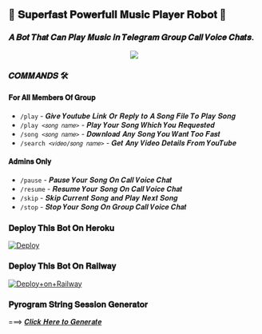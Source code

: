 <h2 align="centre">🎵 𝐒𝐮𝐩𝐞𝐫𝐟𝐚𝐬𝐭 𝐏𝐨𝐰𝐞𝐫𝐟𝐮𝐥𝐥 𝐌𝐮𝐬𝐢𝐜 𝐏𝐥𝐚𝐲𝐞𝐫 𝐑𝐨𝐛𝐨𝐭 🎵</h2>

### 𝑨 𝑩𝒐𝒕 𝑻𝒉𝒂𝒕 𝑪𝒂𝒏 𝑷𝒍𝒂𝒚 𝑴𝒖𝒔𝒊𝒄 𝒊𝒏 𝑻𝒆𝒍𝒆𝒈𝒓𝒂𝒎 𝑮𝒓𝒐𝒖𝒑 𝑪𝒂𝒍𝒍 𝑽𝒐𝒊𝒄𝒆 𝑪𝒉𝒂𝒕𝒔.

<p align="center">
  <img src="https://telegra.ph/file/e3f7f1d8fa9d5b17510bb.png">
</p>



### 𝑪𝑶𝑴𝑴𝑨𝑵𝑫𝑺 🛠

#### 𝐅𝐨𝐫 𝐀𝐥𝐥 𝐌𝐞𝐦𝐛𝐞𝐫𝐬 𝐎𝐟 𝐆𝐫𝐨𝐮𝐩

- `/play` - 𝑮𝒊𝒗𝒆 𝒀𝒐𝒖𝒕𝒖𝒃𝒆 𝑳𝒊𝒏𝒌 𝑶𝒓 𝑹𝒆𝒑𝒍𝒚 𝒕𝒐 𝑨 𝑺𝒐𝒏𝒈 𝑭𝒊𝒍𝒆 𝑻𝒐 𝑷𝒍𝒂𝒚 𝑺𝒐𝒏𝒈
- `/play <𝑠𝑜𝑛𝑔 𝑛𝑎𝑚𝑒>` - 𝑷𝒍𝒂𝒚 𝒀𝒐𝒖𝒓 𝑺𝒐𝒏𝒈 𝑾𝒉𝒊𝒄𝒉 𝒀𝒐𝒖 𝑹𝒆𝒒𝒖𝒆𝒔𝒕𝒆𝒅
- `/song <𝑠𝑜𝑛𝑔 𝑛𝑎𝑚𝑒>` - 𝑫𝒐𝒘𝒏𝒍𝒐𝒂𝒅 𝑨𝒏𝒚 𝑺𝒐𝒏𝒈 𝒀𝒐𝒖 𝑾𝒂𝒏𝒕 𝑻𝒐𝒐 𝑭𝒂𝒔𝒕
- `/search <𝑣𝑖𝑑𝑒𝑜/𝑠𝑜𝑛𝑔 𝑛𝑎𝑚𝑒>` - 𝑮𝒆𝒕 𝑨𝒏𝒚 𝑽𝒊𝒅𝒆𝒐 𝑫𝒆𝒕𝒂𝒊𝒍𝒔 𝑭𝒓𝒐𝒎 𝒀𝒐𝒖𝑻𝒖𝒃𝒆

#### 𝐀𝐝𝐦𝐢𝐧𝐬 𝐎𝐧𝐥𝐲
- `/pause` - 𝑷𝒂𝒖𝒔𝒆 𝒀𝒐𝒖𝒓 𝑺𝒐𝒏𝒈 𝑶𝒏 𝑪𝒂𝒍𝒍 𝑽𝒐𝒊𝒄𝒆 𝑪𝒉𝒂𝒕
- `/resume` - 𝑹𝒆𝒔𝒖𝒎𝒆 𝒀𝒐𝒖𝒓 𝑺𝒐𝒏𝒈 𝑶𝒏 𝑪𝒂𝒍𝒍 𝑽𝒐𝒊𝒄𝒆 𝑪𝒉𝒂𝒕
- `/skip` - 𝑺𝒌𝒊𝒑 𝑪𝒖𝒓𝒓𝒆𝒏𝒕 𝑺𝒐𝒏𝒈 𝒂𝒏𝒅 𝑷𝒍𝒂𝒚 𝑵𝒆𝒙𝒕 𝑺𝒐𝒏𝒈
- `/stop` - 𝑺𝒕𝒐𝒑 𝒀𝒐𝒖𝒓 𝑺𝒐𝒏𝒈 𝑶𝒏 𝑮𝒓𝒐𝒖𝒑 𝑪𝒂𝒍𝒍 𝑽𝒐𝒊𝒄𝒆 𝑪𝒉𝒂𝒕



### 𝐃𝐞𝐩𝐥𝐨𝐲 𝐓𝐡𝐢𝐬 𝐁𝐨𝐭 𝐎𝐧 𝐇𝐞𝐫𝐨𝐤𝐮 </h4>

[![Deploy](https://www.herokucdn.com/deploy/button.svg)](https://heroku.com/deploy?template=https://github.com/Shailendra34/SwargMusic)


### 𝐃𝐞𝐩𝐥𝐨𝐲 𝐓𝐡𝐢𝐬 𝐁𝐨𝐭 𝐎𝐧 𝐑𝐚𝐢𝐥𝐰𝐚𝐲 </h5>

[![Deploy+on+Railway](https://railway.app/button.svg)](https://railway.app/new/template?template=https://github.com/Shailendra34/SwargMusic&envs=SESSION_NAME,BOT_TOKEN,BOT_NAME,API_ID,API_HASH,SUDO_USERS,DURATION_LIMIT)


### 𝐏𝐲𝐫𝐨𝐠𝐫𝐚𝐦 𝐒𝐭𝐫𝐢𝐧𝐠 𝐒𝐞𝐬𝐬𝐢𝐨𝐧 𝐆𝐞𝐧𝐞𝐫𝐚𝐭𝐨𝐫

===> [𝑪𝒍𝒊𝒄𝒌 𝑯𝒆𝒓𝒆 𝒕𝒐 𝑮𝒆𝒏𝒆𝒓𝒂𝒕𝒆](https://replit.com/@AdityaHalder/PyrogramStringSession)

